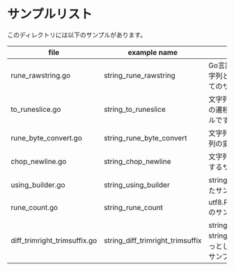 # サンプルリスト

このディレクトリには以下のサンプルがあります。

|file|example name|note|
|----|------------|----|
|rune\_rawstring.go|string\_rune\_rawstring|Go言語における 文字と文字列とRaw文字列についてのサンプルです.|
|to\_runeslice.go|string\_to\_runeslice|文字列とルーンスライスの遷移を表示するサンプルです.|
|rune\_byte\_convert.go|string\_rune\_byte\_convert|文字列とルーンとバイト列の変換のサンプルです.|
|chop\_newline.go|string\_chop\_newline|文字列末尾の改行を削除するサンプルです.|
|using\_builder.go|string\_using\_builder|strings.Builder を利用したサンプルです.|
|rune\_count.go|string\_rune\_count|utf8.RuneCountInString() のサンプルです.|
|diff\_trimright\_trimsuffix.go|string\_diff\_trimright\_trimsuffix|strings.TrimRight と strings.TrimSuffix のちょっとした違いについてのサンプルです.|
